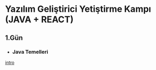 # Yazılım Geliştirici Yetiştirme Kampı (JAVA + REACT)

## 1.Gün
* ### Java Temelleri
<a href="https://github.com/sulakmehmet/javacamp/tree/main/intro" target="blank">intro</a>
